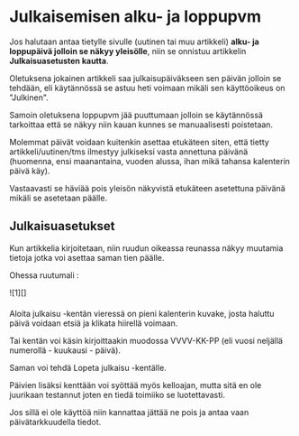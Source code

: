 # Julkaisemisen alku- ja loppupvm


Jos halutaan antaa tietylle sivulle (uutinen tai muu artikkeli)
__alku- ja loppupäivä jolloin se näkyy yleisölle__, niin se onnistuu artikkelin __Julkaisuasetusten kautta__.

Oletuksena jokainen artikkeli saa julkaisupäiväkseen sen päivän jolloin se tehdään,
eli käytännössä se astuu heti voimaan mikäli sen käyttöoikeus on "Julkinen".

Samoin oletuksena loppupvm jää puuttumaan jolloin se käytännössä tarkoittaa että se näkyy
niin kauan kunnes se manuaalisesti poistetaan.

Molemmat päivät voidaan kuitenkin asettaa etukäteen siten, että tietty artikkeli/uutinen/tms ilmestyy
julkiseksi vasta annettuna päivänä (huomenna, ensi maanantaina, vuoden alussa, ihan mikä tahansa kalenterin päivä käy).

Vastaavasti se häviää pois yleisön näkyvistä etukäteen asetettuna päivänä mikäli se asetetaan päälle.

## Julkaisuasetukset

Kun artikkelia kirjoitetaan, niin ruudun oikeassa reunassa näkyy muutamia tietoja jotka voi asettaa saman tien päälle.

Ohessa ruutumali :

<figure class="fig-n border" style="margin:0 0 20px 0">
![1][]
<figcaption></figcaption>
</figure>


Aloita julkaisu -kentän vieressä on pieni kalenterin kuvake, josta haluttu päivä voidaan etsiä ja klikata hiirellä voimaan.

Tai kentän voi käsin kirjoittaakin muodossa VVVV-KK-PP (eli vuosi neljällä numerollä - kuukausi - päivä).

Saman voi tehdä Lopeta julkaisu -kentälle.

Päivien lisäksi kenttään voi syöttää myös kelloajan, mutta sitä en ole juurikaan testannut
joten en tiedä toimiiko se luotettavasti.

Jos sillä ei ole käyttöä niin kannattaa jättää ne pois ja antaa vaan päivätarkkuudella tiedot.



[1]: kuvat/kuva30.png "Ruutumalli julkaisuasetuksista"
